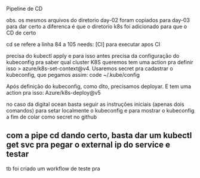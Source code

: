 Pipeline de CD

obs. os mesmos arquivos do diretorio day-02 foram copiados para day-03 para dar certo
a diferenca é que o diretorio k8s foi adicionado para que o CD de certo

cd se refere a linha 84 a 105
needs: [CI] para executar apos CI

precisa do kubectl apply e para isso antes precisa da configuração do kubeconfig pra saber qual cluster K8S queremos
tem uma action pra definir isso > azure/k8s-set-context@v4. Usaremos secret pra cadastrar o kubeconfig, que pegamos assim: code ~/.kube/config

Após definição do kubeconfig, como dito, precisamos deployar. E tem uma action pra isso: Azure/k8s-deploy@v5

no caso da digital ocean basta seguir as instruções iniciais (apenas dois comandos) para setar localmente o kubeconfig e para mostrar o kubeconfig a fim de colar como secret no github

com a pipe cd dando certo, basta dar um kubectl get svc pra pegar o external ip do service e testar
---

tb foi criado um workflow de teste pra 